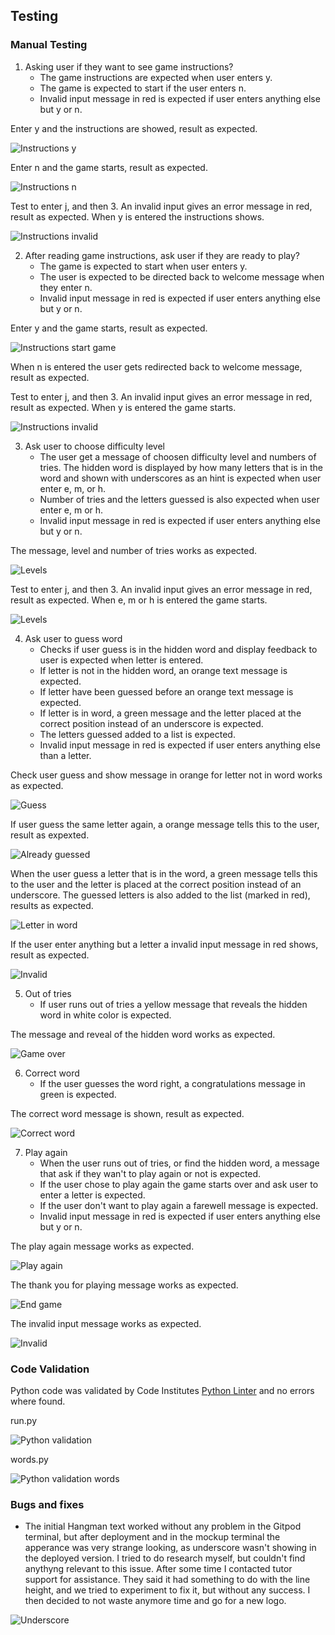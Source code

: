 ## Testing

### Manual Testing

1. Asking user if they want to see game instructions?
   - The game instructions are expected when user enters y. 
   - The game is expected to start if the user enters n.
   - Invalid input message in red is expected if user enters anything else but y or n.

Enter y and the instructions are showed, result as expected.

![Instructions y](/docs/README-images/instructions-y.png)

Enter n and the game starts, result as expected.

![Instructions n](/docs/README-images/instructions-no.png)

Test to enter j, and then 3. An invalid input gives an error message in red, result as expected. When y is entered the instructions shows.

![Instructions invalid](/docs/README-images/instructions-invalid.png)

2. After reading game instructions, ask user if they are ready to play?
     - The game is expected to start when user enters y.
     - The user is expected to be directed back to welcome message when they enter n.
     - Invalid input message in red is expected if user enters anything else but y or n.

Enter y and the game starts, result as expected.

![Instructions start game](/docs/README-images/instructions-play.png)

When n is entered the user gets redirected back to welcome message, result as expected.

Test to enter j, and then 3. An invalid input gives an error message in red, result as expected. When y is entered the game starts.

![Instructions invalid](/docs/README-images/instructions-invalid-play.png)

3. Ask user to choose difficulty level
      - The user get a message of choosen difficulty level and numbers of tries. The hidden word is displayed by how many letters that is in the word and shown with underscores as an hint is expected when user enter e, m, or h. 
      - Number of tries and the letters guessed is also expected when user enter e, m or h.
      - Invalid input message in red is expected if user enters anything else but y or n.

The message, level and number of tries works as expected.

![Levels](/docs/README-images/choose-level.png)

Test to enter j, and then 3. An invalid input gives an error message in red, result as expected. When e, m or h is entered the game starts.

![Levels](/docs/README-images/chosen-level.png)

4. Ask user to guess word
      - Checks if user guess is in the hidden word and display feedback to user is expected when letter is entered.
      - If letter is not in the hidden word, an orange text message is expected.
      - If letter have been guessed before an orange text message is expected.
      - If letter is in word, a green message and the letter placed at the correct position instead of an underscore is expected.
      - The letters guessed added to a list is expected.
      - Invalid input message in red is expected if user enters anything else than a letter.

Check user guess and show message in orange for letter not in word works as expected.

![Guess](/docs/README-images/guess-word-not-in-word.png)

If user guess the same letter again, a orange message tells this to the user, result as expexted.

![Already guessed](/docs/README-images/guessed-letter.png)

When the user guess a letter that is in the word, a green message tells this to the user and the letter is placed at the correct position instead of an underscore. The guessed letters is also added to the list (marked in red), results as expected.

![Letter in word](/docs/README-images/letter-is-inword.png)

If the user enter anything but a letter a invalid input message in red shows, result as expected.

![Invalid](/docs/README-images/guess-invalid-char.PNG)

5. Out of tries
     - If user runs out of tries a yellow message that reveals the hidden word in white color is expected.

The message and reveal of the hidden word works as expected.

![Game over](/docs/README-images/game-over.PNG)

6. Correct word
    - If the user guesses the word right, a congratulations message in green is expected.

The correct word message is shown, result as expected.

![Correct word](/docs/README-images/correct-word.PNG)


7. Play again
     - When the user runs out of tries, or find the hidden word, a message that ask if they wan't to play again or not is expected.
     - If the user chose to play again the game starts over and ask user to enter a letter is expected.
     - If the user don't want to play again a farewell message is expected.
     - Invalid input message in red is expected if user enters anything else but y or n.

The play again message works as expected.

![Play again](/docs/README-images/play-again.png)

The thank you for playing message works as expected. 

![End game](/docs/README-images/play-again-no.PNG)

The invalid input message works as expected.

![Invalid](/docs/README-images/play-again-invalid-input.PNG)

### Code Validation
Python code was validated by Code Institutes [Python Linter](https://pep8ci.herokuapp.com/) and no errors where found.

run.py

![Python validation](/docs/README-images/python-linter.PNG)

words.py

![Python validation words](/docs/README-images/words.py.png)

### Bugs and fixes

- The initial Hangman text worked without any problem in the Gitpod terminal, but after deployment and in the mockup terminal the apperance was very strange looking, as underscore wasn't showing in the deployed version. I tried to do research myself, but couldn't find anythyng relevant  to this issue. After some time I contacted tutor support for assistance. They said it had something to do with the line height, and we tried to experiment to fix it, but without any success. I then decided to not waste anymore time and go for a new logo.

![Underscore](/docs/README-images/underscore-bug.png)